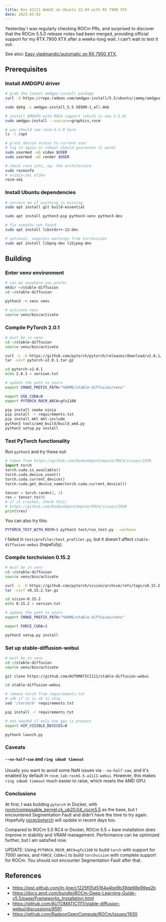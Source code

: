```yaml
---
title: Run A1111 WebUI on Ubuntu 22.04 with RX 7900 XTX
date: 2023-05-02
---
```


Yesterday I was regularly checking ROCm PRs, and surprised to discover that the ROCm 5.5.0 release notes had been merged, providing official support for my RTX 7900 XTX after a weeks-long wait. I can't wait to test it out.

See also: [Easy vladmandic/automatic on RX 7900 XTX](https://evshiron.github.io/are-we-gfx1100-yet/post/automatic/).

## Prerequisites

### Install AMDGPU driver

```bash
# grab the latest amdgpu-install package
curl -O https://repo.radeon.com/amdgpu-install/5.5/ubuntu/jammy/amdgpu-install_5.5.50500-1_all.deb

sudo dpkg -i amdgpu-install_5.5.50500-1_all.deb

# install AMDGPU with ROCm support (which is now 5.5.0)
sudo amdgpu-install --usecase=graphics,rocm

# you should see rocm-5.5.0 here
ls -l /opt

# grant device access to current user
# log in again or reboot should guarantee it works
sudo usermod -aG video $USER
sudo usermod -aG render $USER

# check rocm info, eg. the architecture
sudo rocminfo
# nvidia-smi alike
rocm-smi
```

### Install Ubuntu dependencies

```bash
# correct me if anything is missing
sudo apt install git build-essential

sudo apt install python3-pip python3-venv python3-dev

# fix <cmath> not found
sudo apt install libstdc++-12-dev

# optional, suppress warnings from torchvision
sudo apt install libpng-dev libjpeg-dev
```

## Building

### Enter venv environment

```bash
# can be anywhere you prefer
mkdir ~/stable-diffusion
cd ~/stable-diffusion

python3 -m venv venv

# activate venv
source venv/bin/activate
```

### Compile PyTorch 2.0.1

```bash
# must be in venv
cd ~/stable-diffusion
source venv/bin/activate

curl -L -O https://github.com/pytorch/pytorch/releases/download/v2.0.1/pytorch-v2.0.1.tar.gz
tar -xzvf pytorch-v2.0.1.tar.gz

cd pytorch-v2.0.1
echo 2.0.1 > version.txt

# update the path to yours
export CMAKE_PREFIX_PATH="%HOME/stable-diffusion/venv"

export USE_CUDA=0
export PYTORCH_ROCM_ARCH=gfx1100

pip install cmake ninja
pip install -r requirements.txt
pip install mkl mkl-include
python3 tools/amd_build/build_amd.py
python3 setup.py install
```

### Test PyTorch functionality

Run `python3` and try these out:

```python
# taken from https://github.com/RadeonOpenCompute/ROCm/issues/1930
import torch
torch.cuda.is_available()
torch.cuda.device_count()
torch.cuda.current_device()
torch.cuda.get_device_name(torch.cuda.current_device())

tensor = torch.randn(2, 2)
res = tensor.to(0)
# if it crashes, check this:
# https://github.com/RadeonOpenCompute/ROCm/issues/1930
print(res)
```

You can also try this:

```bash
PYTORCH_TEST_WITH_ROCM=1 python3 test/run_test.py --verbose
```

I failed in `test/profiler/test_profiler.py`, but it doesn't affect `stable-diffusion-webui` (hopefully).

### Compile torchvision 0.15.2

```bash
# must be in venv
cd ~/stable-diffusion
source venv/bin/activate

curl -L -O https://github.com/pytorch/vision/archive/refs/tags/v0.15.2.tar.gz
tar -xzvf v0.15.2.tar.gz

cd vision-0.15.2
echo 0.15.2 > version.txt

# update the path to yours
export CMAKE_PREFIX_PATH="%HOME/stable-diffusion/venv"

export FORCE_CUDA=1

python3 setup.py install
```

### Set up stable-diffusion-webui

```bash
# must be in venv
cd ~/stable-diffusion
source venv/bin/activate

git clone https://github.com/AUTOMATIC1111/stable-diffusion-webui

cd stable-diffusion-webui

# remove torch from requirements.txt
# idk if it is ok to skip
sed '/torch/d' requirements.txt

pip install -r requirements.txt

# not needed if only one gpu is present
export HIP_VISIBLE_DEVICES=0

python3 launch.py
```

### Caveats

#### `--no-half-vae` and `ring sdma0 timeout`

Usually you want to avoid some NaN issues via `--no-half-vae`, and it's enabled by default in `rocm_lab:rocm5.5-a1111-webui`. However, this makes `ring sdma0 timeout` much easier to raise, which resets the AMD GPU.

### Conclusions

At first, I was building `pytorch` in Docker, with [rocm/composable_kernel:ck_ub20.04_rocm5.5](https://hub.docker.com/layers/rocm/composable_kernel/ck_ub20.04_rocm5.5/images/sha256-7ecc3b5e2e0104a58188ab5f26085c31815d2ed03955d66b805fc10d9e1f6873?context=explore) as the base, but I encountered Segmentation Fault and didn't have the time to try again. Hopefully [rocm/pytorch](https://hub.docker.com/r/rocm/pytorch) will update in recent days too.

Compared to ROCm 5.5 RC4 in Docker, ROCm 5.5 + bare installation does improve in stability and VRAM management. Performance can be optimized further, but I am satisfied now.

UPDATE: Using `PYTORCH_ROCM_ARCH=gfx1100` to build `torch` with support for 7000 series, and `FORCE_CUDA=1` to build `torchvision` with complete support for ROCm. You should not encounter Segmentation Fault after that.

## References

* https://gist.github.com/In-line/c1225f05d5164a4be9b39de68e99ee2b
* https://docs.amd.com/bundle/ROCm-Deep-Learning-Guide-v5.5/page/Frameworks_Installation.html
* https://github.com/AUTOMATIC1111/stable-diffusion-webui/discussions/9591
* https://github.com/RadeonOpenCompute/ROCm/issues/1930
